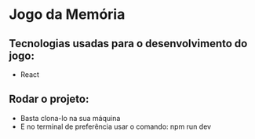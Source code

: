 # Jogo da Memória 

## Tecnologias usadas para o desenvolvimento do jogo:
* React

## Rodar o projeto:
- Basta clona-lo na sua máquina
- E no terminal de preferência usar o comando: npm run dev